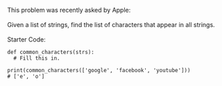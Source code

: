 This problem was recently asked by Apple:
<br><br>
Given a list of strings, find the list of characters that appear in all strings.
<br><br>Starter Code:
```
def common_characters(strs):
  # Fill this in.

print(common_characters(['google', 'facebook', 'youtube']))
# ['e', 'o']
```
